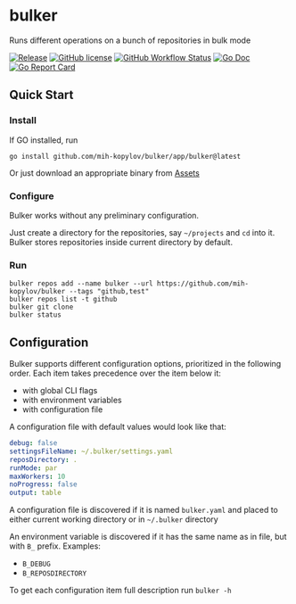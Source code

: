 # bulker

Runs different operations on a bunch of repositories in bulk mode

[![Release](https://img.shields.io/github/v/release/mih-kopylov/bulker?style=for-the-badge)](https://github.com/mih-kopylov/bulker/releases/latest)
[![GitHub license](https://img.shields.io/github/license/mih-kopylov/bulker?style=for-the-badge)](https://github.com/mih-kopylov/bulker/blob/master/LICENSE)
[![GitHub Workflow Status](https://img.shields.io/github/actions/workflow/status/mih-kopylov/bulker/build.yml?style=for-the-badge)](https://github.com/mih-kopylov/bulker/actions/workflows/build.yml)
[![Go Doc](https://img.shields.io/badge/godoc-reference-blue.svg?style=for-the-badge)](http://godoc.org/github.com/mih-kopylov/bulker)
[![Go Report Card](https://goreportcard.com/badge/github.com/mih-kopylov/bulker?style=for-the-badge)](https://goreportcard.com/report/github.com/mih-kopylov/bulker)

## Quick Start

### Install

If GO installed, run

```shell
go install github.com/mih-kopylov/bulker/app/bulker@latest
```

Or just download an appropriate binary from [Assets](https://github.com/mih-kopylov/bulker/releases/latest)

### Configure

Bulker works without any preliminary configuration.

Just create a directory for the repositories, say `~/projects` and `cd` into it. Bulker stores repositories inside
current directory by default.

### Run

```shell
bulker repos add --name bulker --url https://github.com/mih-kopylov/bulker --tags "github,test"
bulker repos list -t github
bulker git clone
bulker status
```

## Configuration

Bulker supports different configuration options, prioritized in the following order.
Each item takes precedence over the item below it:

* with global CLI flags
* with environment variables
* with configuration file

A configuration file with default values would look like that:

```yaml
debug: false
settingsFileName: ~/.bulker/settings.yaml
reposDirectory: .
runMode: par
maxWorkers: 10
noProgress: false
output: table
```

A configuration file is discovered if it is named `bulker.yaml` and placed to either current working directory or
in `~/.bulker` directory

An environment variable is discovered if it has the same name as in file, but with `B_` prefix.
Examples:

* `B_DEBUG`
* `B_REPOSDIRECTORY`

To get each configuration item full description run `bulker -h`